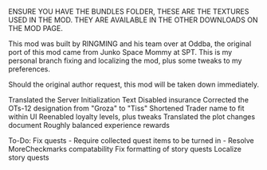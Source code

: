 ENSURE YOU HAVE THE BUNDLES FOLDER, THESE ARE THE TEXTURES USED IN THE MOD. THEY ARE AVAILABLE IN THE OTHER DOWNLOADS ON THE MOD PAGE.

This mod was built by RINGMING and his team over at Oddba, the original port of this mod came from Junko Space Mommy at SPT. This is my personal branch fixing and localizing the mod, plus some tweaks to my preferences.

Should the original author request, this mod will be taken down immediately.

Translated the Server Initialization Text
Disabled insurance
Corrected the OTs-12 designation from "Groza" to "Tiss"
Shortened Trader name to fit within UI
Reenabled loyalty levels, plus tweaks
Translated the plot changes document
Roughly balanced experience rewards

To-Do:
Fix quests
	- Require collected quest items to be turned in
	- Resolve MoreCheckmarks compatability
Fix formatting of story quests
Localize story quests
